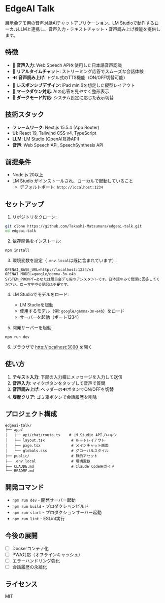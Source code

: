 # EdgeAI Talk

展示会デモ用の音声対話AIチャットアプリケーション。LM Studioで動作するローカルLLMと連携し、音声入力・テキストチャット・音声読み上げ機能を提供します。

## 特徴

- 🎤 **音声入力**: Web Speech APIを使用した日本語音声認識
- 💬 **リアルタイムチャット**: ストリーミング応答でスムーズな会話体験
- 🔊 **音声読み上げ**: トグル式のTTS機能（ON/OFF切替可能）
- 📱 **レスポンシブデザイン**: iPad mini6を想定した縦型レイアウト
- 🎨 **マークダウン対応**: AIの応答を見やすく整形表示
- 🌙 **ダークモード対応**: システム設定に応じた表示切替

## 技術スタック

- **フレームワーク**: Next.js 15.5.4 (App Router)
- **UI**: React 19, Tailwind CSS v4, TypeScript
- **LLM**: LM Studio (OpenAI互換API)
- **音声**: Web Speech API, SpeechSynthesis API

## 前提条件

- Node.js 20以上
- LM Studio がインストールされ、ローカルで起動していること
  - デフォルトポート: `http://localhost:1234`

## セットアップ

1. リポジトリをクローン:
```bash
git clone https://github.com/Takashi-Matsumura/edgeai-talk.git
cd edgeai-talk
```

2. 依存関係をインストール:
```bash
npm install
```

3. 環境変数を設定（`.env.local`は既に含まれています）:
```env
OPENAI_BASE_URL=http://localhost:1234/v1
OPENAI_MODEL=google/gemma-3n-e4b
SYSTEM_PROMPT=あなたは展示会デモ用のアシスタントです。日本語のみで簡潔に回答してください。ローマ字や英語訳は不要です。
```

4. LM Studioでモデルをロード:
   - LM Studioを起動
   - 使用するモデル（例: `google/gemma-3n-e4b`）をロード
   - サーバーを起動（ポート1234）

5. 開発サーバーを起動:
```bash
npm run dev
```

6. ブラウザで [http://localhost:3000](http://localhost:3000) を開く

## 使い方

1. **テキスト入力**: 下部の入力欄にメッセージを入力して送信
2. **音声入力**: マイクボタンをタップして音声で質問
3. **音声読み上げ**: ヘッダーの🔊ボタンでON/OFFを切替
4. **履歴クリア**: ゴミ箱ボタンで会話履歴を削除

## プロジェクト構成

```
edgeai-talk/
├── app/
│   ├── api/chat/route.ts    # LM Studio APIプロキシ
│   ├── layout.tsx            # ルートレイアウト
│   ├── page.tsx              # メインチャット画面
│   └── globals.css           # グローバルスタイル
├── public/                   # 静的アセット
├── .env.local                # 環境変数
├── CLAUDE.md                 # Claude Code用ガイド
└── README.md
```

## 開発コマンド

- `npm run dev` - 開発サーバー起動
- `npm run build` - プロダクションビルド
- `npm run start` - プロダクションサーバー起動
- `npm run lint` - ESLint実行

## 今後の展開

- [ ] Dockerコンテナ化
- [ ] PWA対応（オフラインキャッシュ）
- [ ] エラーハンドリング強化
- [ ] 会話履歴の永続化

## ライセンス

MIT
